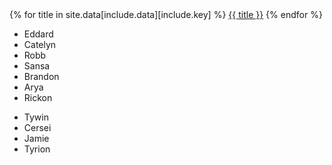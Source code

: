 <div class="mdl-tabs mdl-js-tabs mdl-js-ripple-effect">
  <div class="mdl-tabs__tab-bar">
    {% for title in site.data[include.data][include.key] %}
      <a href="#{{ title }}" class="mdl-tabs__tab">{{ title }}</a>
    {% endfor %}
  </div>

  <div class="mdl-tabs__panel is-active" id="starks-panel">
    <ul>
      <li>Eddard</li>
      <li>Catelyn</li>
      <li>Robb</li>
      <li>Sansa</li>
      <li>Brandon</li>
      <li>Arya</li>
      <li>Rickon</li>
    </ul>
  </div>
  <div class="mdl-tabs__panel" id="lannisters-panel">
    <ul>
      <li>Tywin</li>
      <li>Cersei</li>
      <li>Jamie</li>
      <li>Tyrion</li>
    </ul>
  </div>
</div>